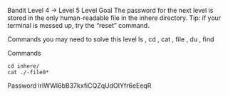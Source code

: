 Bandit Level 4 → Level 5
Level Goal
The password for the next level is stored in the only human-readable file in the inhere directory. Tip: if your terminal is messed up, try the “reset” command.

Commands you may need to solve this level
ls , cd , cat , file , du , find

Commands
```
cd inhere/
cat ./-file0*

```

Password
lrIWWI6bB37kxfiCQZqUdOIYfr6eEeqR